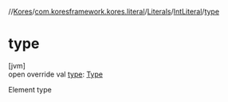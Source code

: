 //[Kores](../../../../index.md)/[com.koresframework.kores.literal](../../index.md)/[Literals](../index.md)/[IntLiteral](index.md)/[type](type.md)

# type

[jvm]\
open override val [type](type.md): [Type](https://docs.oracle.com/javase/8/docs/api/java/lang/reflect/Type.html)

Element type
